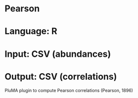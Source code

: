 # Pearson
# Language: R
# Input: CSV (abundances)
# Output: CSV (correlations)
PluMA plugin to compute Pearson correlations (Pearson, 1896)
